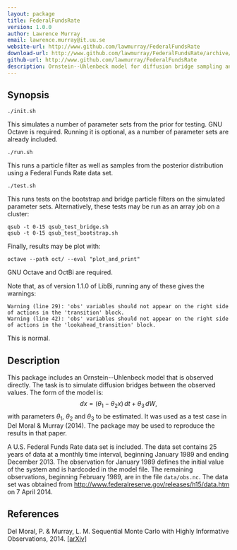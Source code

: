 ```yaml
---
layout: package
title: FederalFundsRate
version: 1.0.0
author: Lawrence Murray
email: lawrence.murray@it.uu.se
website-url: http://www.github.com/lawmurray/FederalFundsRate
download-url: http://www.github.com/lawmurray/FederalFundsRate/archive/master.tar.gz
github-url: http://www.github.com/lawmurray/FederalFundsRate
description: Ornstein--Uhlenbeck model for diffusion bridge sampling and parameter estimation with U.S. Federal Funds Rate data.
---
```


Synopsis
--------

    ./init.sh

This simulates a number of parameter sets from the prior for testing. GNU
Octave is required. Running it is optional, as a number of parameter sets are
already included.

    ./run.sh

This runs a particle filter as well as samples from the posterior distribution
using a Federal Funds Rate data set.

    ./test.sh

This runs tests on the bootstrap and bridge particle filters on the simulated
parameter sets. Alternatively, these tests may be run as an array job on a
cluster:

    qsub -t 0-15 qsub_test_bridge.sh
    qsub -t 0-15 qsub_test_bootstrap.sh

Finally, results may be plot with:

    octave --path oct/ --eval "plot_and_print"

GNU Octave and OctBi are required.

Note that, as of version 1.1.0 of LibBi, running any of these gives the
warnings:

    Warning (line 29): 'obs' variables should not appear on the right side of actions in the 'transition' block.
    Warning (line 42): 'obs' variables should not appear on the right side of actions in the 'lookahead_transition' block.

This is normal.


Description
-----------

This package includes an Ornstein--Uhlenbeck model that is observed
directly. The task is to simulate diffusion bridges between the observed
values. The form of the model is: $$dx=(\theta_{1}-\theta_{2}x)\,
dt+\theta_{3}\, dW,$$ with parameters $\theta_1$, $\theta_2$ and $\theta_3$ to
be estimated. It was used as a test case in Del Moral & Murray (2014). The
package may be used to reproduce the results in that paper.

A U.S. Federal Funds Rate data set is included. The data set contains 25 years
of data at a monthly time interval, beginning January 1989 and ending December
2013. The observation for January 1989 defines the initial value of the system
and is hardcoded in the model file. The remaining observations, beginning
February 1989, are in the file `data/obs.nc`. The data set was obtained from
http://www.federalreserve.gov/releases/h15/data.htm on 7 April 2014.

References
----------

Del Moral, P. & Murray, L. M. Sequential Monte Carlo with Highly Informative
Observations, 2014. [\[arXiv\]](http://arxiv.org/abs/1405.4081)

